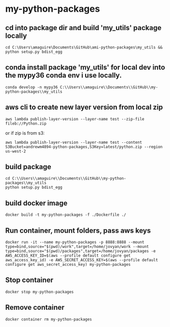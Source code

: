 # my-python-packages

## cd into package dir and build 'my_utils' package locally
```
cd C:\Users\amaguire\Documents\GitHub\ami-python-packages\my_utils && python setup.py bdist_egg
```

## conda install package 'my_utils' for local dev into the mypy36 conda env i use locally. 
```
conda develop -n mypy36 C:\\Users\\amaguire\\Documents\\GitHub\\my-python-packages\\my_utils
```

## aws cli to create new layer version from local zip
```
aws lambda publish-layer-version --layer-name test --zip-file fileb://Python.zip
```
or if zip is from s3:
```
aws lambda publish-layer-version --layer-name test --content S3Bucket=andrewm4894-python-packages,S3Key=latest/python.zip --region us-west-2
```

## build package
```
cd C:\\Users\\amaguire\\Documents\\GitHub\\my-python-packages\\my_utils
python setup.py bdist_egg
```

## build docker image
```
docker build -t my-python-packages -f ./Dockerfile ./
```

## Run container, mount folders, pass aws keys
```
docker run -it --name my-python-packages -p 8888:8888 --mount type=bind,source="$(pwd)/work",target=/home/jovyan/work --mount type=bind,source="$(pwd)/packages",target=/home/jovyan/packages -e AWS_ACCESS_KEY_ID=$(aws --profile default configure get aws_access_key_id) -e AWS_SECRET_ACCESS_KEY=$(aws --profile default configure get aws_secret_access_key) my-python-packages
```

## Stop container
```
docker stop my-python-packages
```

## Remove container
```
docker container rm my-python-packages
```